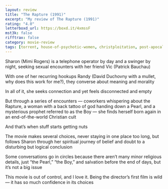 ```yaml
---
layout: review
title: "The Rapture (1991)"
excerpt: "My review of The Rapture (1991)"
rating: "4.0"
letterboxd_url: https://boxd.it/4xmssF
mst3k: false
rifftrax: false
category: movie-review
tags: [torrent, house-of-psychotic-women, christploitation, post-apocalypse]
---
```


Sharon (Mimi Rogers) is a telephone operator by day and a swinger by night, seeking sexual encounters with her friend Vic (Patrick Bauchau)

With one of her recurring hookups Randy (David Duchovny with a mullet, why does this work for me?), they converse about meaning and morality

In all of it, she seeks connection and yet feels disconnected and empty

But through a series of encounters — coworkers whispering about the Rapture, a woman with a back tattoo of god handing down a Pearl, and a mysterious prophet referred to as the Boy — she finds herself born again in an end-of-the-world Christian cult

And that’s when stuff starts getting nuts

The movie makes several choices, never staying in one place too long, but follows Sharon through her spiritual journey of belief and doubt to a disturbing but logical conclusion

Some conversations go in circles because there aren’t many minor religious details, just “the Pearl,” “the Boy,” and salvation before the end of days, but it’s not a big issue

This movie is out of control, and I love it. Being the director’s first film is wild — it has so much confidence in its choices

